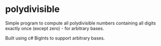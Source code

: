 # polydivisible
Simple program to compute all polydivisible numbers containing all digits exactly once (except zero) - for arbitrary bases.

Built using c# BigInts to support arbitrary bases.
